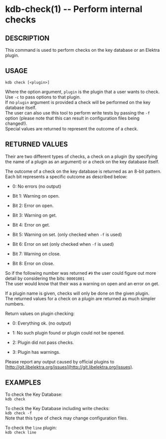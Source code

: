kdb-check(1) -- Perform internal checks
=======================================

## DESCRIPTION
This command is used to perform checks on the key database or an Elektra plugin.  

## USAGE
`kdb check [<plugin>]`  

Where the option argument, `plugin` is the plugin that a user wants to check.  
Use `-c` to pass options to that plugin.  
If no `plugin` argument is provided a check will be performed on the key database itself.  
The user can also use this tool to perform write tests by passing the `-f` option (please note that this can result in configuration files being changed!).  
Special values are returned to represent the outcome of a check.  

## RETURNED VALUES
Their are two different types of checks, a check on a plugin (by specifying the name of a plugin as an argument) or a check on the key database itself.  

The outcome of a check on the key database is returned as an 8-bit pattern.  
Each bit represents a specific outcome as described below:  

 * 0:
   No errors (no output)  

 * Bit 1: 
   Warning on open.  

 * Bit 2:
   Error on open.  

 * Bit 3:
   Warning on get.  

 * Bit 4:
   Error on get.  

 * Bit 5:
   Warning on set. (only checked when `-f` is used)  

 * Bit 6:
   Error on set (only checked when `-f` is used)  

 * Bit 7:
   Warning on close.  

 * Bit 8:
   Error on close.  

So if the following number was returned `#9` the user could figure out more detail by considering the bits: `00001001`  
The user would know that their was a warning on open and an error on get.  

If a plugin name is given, checks will only be done on the given plugin.  
The returned values for a check on a plugin are returned as much simpler numbers.  

Return values on plugin checking:  

 * 0:
   Everything ok. (no output)  

 * 1:
   No such plugin found or plugin could not be opened.  

 * 2:
   Plugin did not pass checks.  

 * 3:
   Plugin has warnings.  

Please report any output caused by official plugins to [http://git.libelektra.org/issues](http://git.libelektra.org/issues).  


## EXAMPLES

To check the Key Database:  
	`kdb check`  

To check the Key Database including write checks:  
	`kdb check -f`  
Note that this type of check may change configuration files.  

To check the `line` plugin:  
	`kdb check line`  

